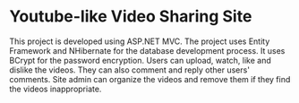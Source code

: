 # Youtube-like Video Sharing Site

This project is developed using ASP.NET MVC.
The project uses Entity Framework and NHibernate for the database development process.
It uses BCrypt for the password encryption.
Users can upload, watch, like and dislike the videos. They can also comment and reply other users' comments.
Site admin can organize the videos and remove them if they find the videos inappropriate.
